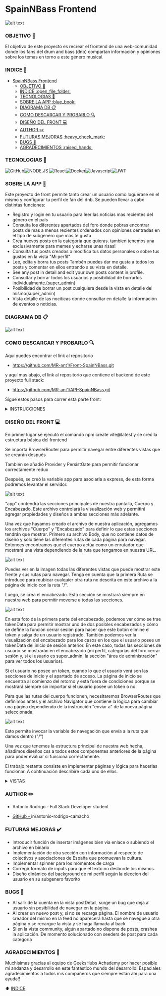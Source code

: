 
# SpainNBass Frontend

![alt text](img/FotoReadme.jpg)

### OBJETIVO :dart:

El objetivo de este proyecto es recrear el frontend de una web-comunidad donde los fans del drum and bass (dnb) compartan información y opiniones sobre los temas en torno a este género musical.

### INDICE :open_file_folder: 
- [SpainNBass Frontend](#spainnbass-frontend)
    - [OBJETIVO :dart:](#objetivo-dart)
    - [INDICE :open\_file\_folder:](#indice-open_file_folder)
    - [TECNOLOGIAS :wrench:](#tecnologias-wrench)
    - [SOBRE LA APP :blue\_book:](#sobre-la-app-blue_book)
    - [DIAGRAMA DB :clipboard:](#diagrama-db-clipboard)
    - [COMO DESCARGAR Y PROBARLO :mag:](#como-descargar-y-probarlo-mag)
    - [DISEÑO DEL FRONT :computer:](#diseño-del-front-computer)
    - [AUTHOR :pencil2:](#author-pencil2)
    - [FUTURAS MEJORAS :heavy\_check\_mark:](#futuras-mejoras-heavy_check_mark)
    - [BUGS :bug:](#bugs-bug)
    - [AGRADECIMIENTOS :raised\_hands:](#agradecimientos-raised_hands)

### TECNOLOGIAS :wrench:
<img src="https://img.shields.io/badge/GitHub-100000?style=for-the-badge&logo=github&logoColor=white" alt="GitHub" /><img src="https://img.shields.io/badge/Node.js-43853D?style=for-the-badge&logo=node.js&logoColor=white" alt="NODE.JS" />
<img src="https://camo.githubusercontent.com/6c3957842901e5baa389f3bb8758c8966683333b28493013062fcab5fab645e7/68747470733a2f2f696d672e736869656c64732e696f2f62616467652f52656163742d3230323332413f7374796c653d666f722d7468652d6261646765266c6f676f3d7265616374266c6f676f436f6c6f723d363144414642" alt="React"><img src="https://img.shields.io/badge/DOCKER-2020BF?style=for-the-badge&logo=docker&logoColor=white" alt="Docker"/><img src="https://camo.githubusercontent.com/0f98e0edc3ae47a19fac8a8679ba0a4f678ed9872c18771cb53f493b21ddaf90/68747470733a2f2f696d672e736869656c64732e696f2f62616467652f6a61766173636970742d4546443831443f7374796c653d666f722d7468652d6261646765266c6f676f3d6a617661736372697074266c6f676f436f6c6f723d626c61636b" alt="Javascript"/><img src="https://camo.githubusercontent.com/aac74ca85b21ed1ff4fa88dda8712fce9cddbf786bdf807231e6179f70003ac5/68747470733a2f2f696d672e736869656c64732e696f2f62616467652f4a57542d626c61636b3f7374796c653d666f722d7468652d6261646765266c6f676f3d4a534f4e253230776562253230746f6b656e73" alt="JWT">


### SOBRE LA APP :blue_book:

Este proyecto de front permite tanto crear un usuario como loguerase en el mismo y configurar tu perfil de fan del dnb. Se pueden llevar a cabo distintas funciones:

- Registro y login en tu usuario para leer las noticias mas recientes del género en el país
- Consulta los diferentes apartados del foro donde pobras encontrar posts de mas a menos recientes ordenados con opiniones centradas en el tipo de subgenero que mas te gusta
- Crea nuevos posts en la categoria que quieras. tambien tenemos una exclusivamente para memes y echarse unas risas!
- Consulta tus posts creados o modifica tus datos personales o sobre tus gustos en la vista "Mi perfil"
- Lee, edita y borra tus posts Tambén puedes dar me gusta a todos los posts y comentar en ellos entrando a su vista en detalle.
- See any post in detail and edit your own posts content in profile.
- Consultar y borrar todos los usuarios y posibilidad de borrarlos individualmente.(super_admin)
- Posibilidad de borrar un post cualquiera desde la vista en detalle del mismo(super_admin)
- Vista detalle de las nociticas donde consultar en detalle la información de eventos o noticias.


### DIAGRAMA DB :clipboard:

![alt text](img/DiagramaDB.png)

### COMO DESCARGAR Y PROBARLO :mag: 

Aquí puedes encontrar el link al repositorio

- https://github.com/MR-ant1/Front-SpainNBass.git

y aquí mas abajo, el link al repositorio que contiene el backend de este proyecto full stack:

- https://github.com/MR-ant1/API-SpainNBass.git

Sigue estos pasos para correr esta parte front:

<details>
<summary>INSTRUCCIONES</summary>

1. Crea una carpeta para el proyecto. Abrela con visual studio y lanza los siguientes comandos:
``` bash
git init
```
una vez hecho esto, introducimos "git clone https://github.com/MR-ant1/Front-SpainNBass.git"

2. Después abrimos la consola y escribimos estos comandos para instalar dependencias y correr el servidor:
``` bash
npm i
```
``` bash
npm run dev
```
3.  Aqui se facilitan dos usuarios para utilizar la web como usuario estandar o super_admin
```bash
admin@admin.com
superadmin@superadmin.com
```

</details>

### DISEÑO DEL FRONT :computer:

En primer lugar se ejecutó el comando npm create vite@latest y se creó la estructura básica del frontend

Se importa BrowserRouter para permitir navegar entre diferentes vistas que se crearán después

También se añadió Provider y PersistGate para permitir funcionar correctamente redux


Después, se creó la variable app para asociarla a express, de esta forma podremos levantar el servidor.

![alt text](img/MainScreenshot.png)

"app" contendrá las secciones principales de nuestra pantalla, Cuerpo y Encabezado. Este archivo controlará la visualización web y permitirá agregar propiedades y diseños a ambas secciones más adelante.

Una vez que hayamos creado el archivo de nuestra aplicación, agregamos los archivos "Cuerpo" y "Encabezado" para definir lo que estas secciones tendrán que mostrar. Primero su archivo Body, que no contiene datos de diseño y solo tiene las diferentes rutas de cada página para navegar. Entonces encontramos que el cuerpo actúa como un enrutador que mostrará una vista dependiendo de la ruta que tengamos en nuestra URL.

![alt text](img/BodyScreenshot.png)

Puedes ver en la imagen todas las diferentes vistas que puede mostrar este frente y sus rutas para navegar. Tenga en cuenta que la primera Ruta se introduce para reubicar cualquier otra ruta no descrita en este archivo a la página de inicio con la ruta "/".

Luego, se crea el encabezado. Esta sección se mostrará siempre en nuestra web para permitir moverse a todas las secciones.

![alt text](img/HeaderScreenshot.png)

En esta foto de la primera parte del encabezado, podemos ver cómo se trae tokenData para permitir mostrar uno de dos posibles encabezados y cómo se define la función cerrar sesión para hacer que este botón elimine el token y salga de un usuario registrado. También podemos ver la visualización del encabezado para los casos en los que el usuario posee un tokenData del inicio de sesión anterior. En este caso, todas las secciones de usuario se mostrarán en el encabezado (mi perfil, categorías del foro cerrar sesión y, si el usuario es super_admin, la sección "área de administración" para ver todos los usuarios).

Si el usuario no posee un token, cuando lo que el usuario verá son las secciones de inicio y el apartado de acceso.
La página de inicio se encuentra al comienzo del retorno y está fuera de condiciones porque se mostrará siempre sin importar si el usuario posee un token o no.

Para que las rutas del cuerpo funcionen, necesitaremos BrowserRoutes que definimos antes y el archivo Navigator que contiene la lógica para cambiar una página dependiendo de la instrucción "enviar a" de la nueva página seleccionada.

![alt text](img/NavigatorScreenshot.png)

Esto permite invocar la variable de navegación que envía a la ruta que damos dentro ("/")

Una vez que tenemos la estructura principal de nuestra web hecha, añadimos diseños css a todos estos componentes anteriores de la página para poder evaluar si funciona correctamente.

El trabajo restante consiste en implementar páginas y lógica para hacerlas funcionar. A continuación describiré cada uno de ellos.

<details>
<summary>VISTAS</summary>

---------------------------------------------

<details>
<summary>REGISTRO/LOGIN</summary>

![alt text](img/RegisterScreenshot1.png)

![alt text](img/accessView.png)

En la página de registro e inicio de sesión, creamos una función donde primero se definen todas las variables y funciones de usuario, error y acción, y luego, en el retorno, se lanzan 4 entradas y un botón personalizado para registro, y en la otra mitad de la pantalla, los dos inputs con su botón para iniciar sesión

![alt text](img/RegisterScreenshot2.png)

La función InputHandler hace que las entradas puedan cambiar dinámicamente mientras alguien escribe cada valor clave del objeto de usuario. Se da el mismo uso de InputHandler para verificar cualquier error cuando salimos del campo. Ambas funciones están definidas en nuestro modelo CIunput:

![alt text](img/CInputScreenshot.png)

Hay algunas entradas diferentes para otras vistas, pero todas funcionan de la misma manera.

OnChangeFunction contiene la funcionalidad de cambio de escritura y onBlurFunction, el evento de error de verificación al salir de cada campo.

Finalmente, el CButton contiene la función de "registro", lo que hace que se ejecute cuando hacemos clic en este componente.

![alt text](img/CButtonScreenshot.png)

Login usa una lógica similar usando la información recogida del usuario en forma de objeto enviado al archivo apicalls donde se conecta con el backend.

USAR LA CONTRASEÑA aA123456 PARA CUALQUIER USUARIO DE LA BASE DE DATOS

![alt text](img/LoginScreenshot.png)

La función de login envía al archivo api.calls los datos introducidos en los inputs (después de que cada campo pase su función checkError), y allí LoginUser realiza la conexión con el backend y envía los datos en formato JSON.

Luego, si accessData es correcto, la respuesta del backend contiene la información del token que se guarda en nuestra variable tokenData en el almacenamiento de redux. Así es como podremos obtener el nombre, el rol, y el id.

![alt text](img/apicallsLoginScreenshot.png)

-----------------------------------------

</details>

<details>
<summary>PROFILE</summary>

![alt text](img/ProfileLogicscreenshot.png)

![alt text](img/ProfileViewScreenshot.png)

La página de perfil funciona de manera similar a la página de inicio de sesión y registro, generando 3 entradas con información de usuario extraída de la base de datos con la función useEffect cuando se carga la página. La principal diferencia es la nueva función Upload que envía nuevos datos ingresados en inputs como otros pero usando un método PUT para cargar valores en DB.
Los campos de correo electrónico y nickname no son editables, por lo que se agregó un accesorio deshabilitado para no permitir esta acción.
En la otra mitad de la pantalla, aparecen las publicaciones de su usuario y puede editarlas o eliminarlas una por una en su vista detalle.

-----------------------------------------

</details>

<details>
<summary>HOME</summary>

![alt text](img/HomeLogic1.png)

![alt text](img/HomeViewScreenshot.png)

Esta página actúa como la página de inicio a la que accede el usuario por primera vez y como fuente para consultar nuevas noticias sobre el gémnero. Si el usuario ha iniciado sesión, la vista se mostrará la primera y se podrá realizar cualquier acto excepto iniciar sesión y registrarse.

La primera parte de la función de inicio es diferente y no necesita la función inputHandler. Agregamos un useEffect para ejecutar la función OBTENER noticias al cargar la página. getLatests funciona casi como las funciones anteriores de inicio de sesión y registro enviando datos a api.calls y luego al backend. Si el usuario es superAdmin, se mostrarán en primer lugar trs inputs para crear nuevas noticias.

Cada noticia dispone de una vista detalle donde consultar la información completa.

-----------------------------------------

</details>
<details>
<summary>COMMUNITY</summary>

Al hacer login y ser redirigido a la vista home, podrá verse en el header un desplegable con el nombre de esta vista que contiene cada una de las categorías de posts en la que se muestran los posts relativos a esa apartado. 

Una vez dentro de esta vista, aparecerá un botón para desplegar los cuadros para escribir un nuevo post y debajo los posts ya creados por otros usuarios mostrado con el nick del autor y un avance del título o la totalidad del mismo dependiendo de su extensión. 

![alt text](img/CommunityLogicScreenshot.png)

![alt text](img/CommunityLogic2Screenshot.png)

Clickando en cualquiera de estos posts, accederemos a su vista detalle con la posibilidad de escribir comentarios y dar like al mismo.

![alt text](img/CommunityViewScreenshot.png)

-----------------------------------------

</details>

<details>
<summary>VISTAS DETAIL</summary>

Tanto en profile, como home y community, cada tarjeta de post o noticia tienen su vista detalle donde poder leer toda la información de esta y, por el momento, interaccionar con los posts en forma de like o comentario. En el caso del propietario del post, puede también borrarlo o clickar en el icono de editar y ser redirigido al detail de profile donde se edita el mismo.

![alt text](img/DetailPostView.png)

![alt text](img/DetailViewScreenshot.png)

![alt text](img/EditPostViewScreenshot.png)

---------------------------------------------------

</details>


<details>
<summary>SUPER ADMIN</summary>

Funciona como un feed con un mapa iterando tarjetas, pero esta vez todos los usuarios se obtienen desde la base de datos y solo super_admin (acceso controlado al comienzo de la función) puede acceder.

![alt text](img/superadminScreenshot.png)

---------------------------------------------------

</details>

</details>

###  AUTHOR :pencil2:
- Antonio Rodrigo - Full Stack Developer student

- <a href="https://github.com/MR-ant1">GitHub - <a>in/antonio-rodrigo-camacho</a>

### FUTURAS MEJORAS :heavy_check_mark: 

- Introducir función de insertar imágenes bien via enlace o subiendo el archivo en binario
- Implementación de otra sección con información al respecto de colectivos y asociaciones de España que promuevan la cultura.
- Implementar spinner para los momentos de carga
- Corregir formato de inputs para que el texto no desborde los mismos.
- Diseño dinámico del background de mi perfil según la eleccion del usuario en su subgenero favorito

### BUGS :bug: 

- Al salir de la cuenta en la vista postDetail, surge un bug que deja al usuario sin posibilidad de navegar en la página.
- Al crear un nuevo post y, si no se recarga página. El nombre de usuario creador del mismo en la feed no aparecerá hasta que se navegue a otra página o se recargue la vista y se haga llamada al back
- Si en la vista community, algún apartado no dispone de posts, crashea la aplicación. De momento solucionado con seeders de post para cada categoría

### AGRADECIMIENTOS :raised_hands:
Muchisimas gracias al equipo de GeeksHubs Achademy por hacer posible mi andanza y desarrollo en este fantástico mundo del desarrollo!
Espaciales agradecimientos a todos mis compañeros que siempre están ahi para una ayuda!!


[def]: #Agradecimientos-

:arrow_up: [INDICE](#INDICE-open_file_folder)